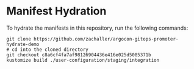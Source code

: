 # Manifest Hydration

To hydrate the manifests in this repository, run the following commands:

```shell
git clone https://github.com/zachaller/argocon-gitops-promoter-hydrate-demo
# cd into the cloned directory
git checkout c8a6cf4fa7af98126904436e416e025d5085371b
kustomize build ./user-configuration/staging/integration
```

